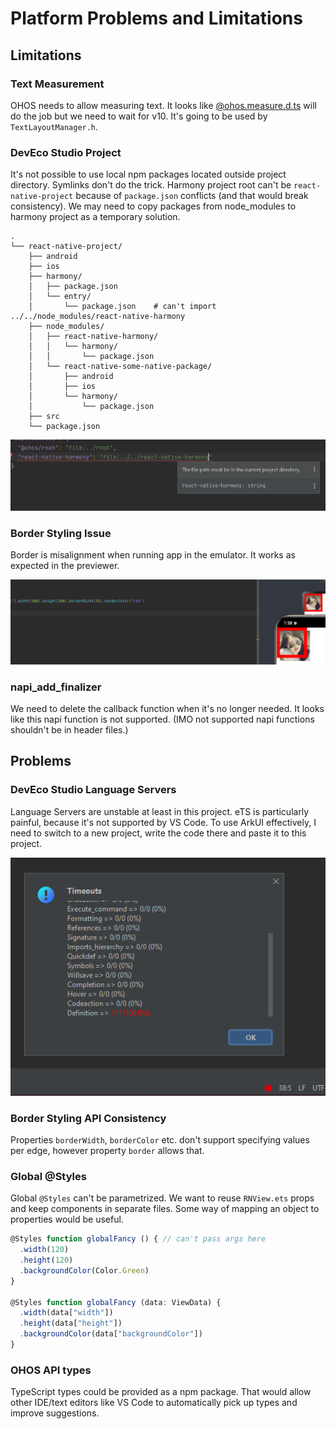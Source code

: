 # Platform Problems and Limitations

## Limitations
### Text Measurement
OHOS needs to allow measuring text. It looks like [@ohos.measure.d.ts](https://gitee.com/openharmony/interface_sdk-js/blob/master/api/@ohos.measure.d.ts#L147) will do the job but we need to wait for v10. It's going to be used by  `TextLayoutManager.h`.

### DevEco Studio Project

It's not possible to use local npm packages located outside project directory. Symlinks don't do the trick. Harmony project root can't be `react-native-project` because of `package.json` conflicts (and that would break consistency). We may need to copy packages from node_modules to harmony project as a temporary solution.

```
.
└── react-native-project/
    ├── android
    ├── ios
    ├── harmony/
    │   ├── package.json
    │   └── entry/
    │       └── package.json    # can't import ../../node_modules/react-native-harmony
    ├── node_modules/
    │   ├── react-native-harmony/
    │   │   └── harmony/
    │   │       └── package.json
    │   └── react-native-some-native-package/
    │       ├── android
    │       ├── ios
    │       └── harmony/
    │           └── package.json
    ├── src    
    └── package.json
```
![](./deveco-studio-local-packages.png)

### Border Styling Issue
Border is misalignment when running app in the emulator. It works as expected in the previewer.

![](./border-misalignment.png)

### napi_add_finalizer
We need to delete the callback function when it's no longer needed. It looks like this napi function is not supported. (IMO not supported napi functions shouldn't be in header files.)

## Problems

### DevEco Studio Language Servers
Language Servers are unstable at least in this project. eTS is particularly painful, because it's not supported by VS Code. To use ArkUI effectively, I need to switch to a new project, write the code there and paste it to this project.

![](./deveco-studio-language-server-errors.png)

### Border Styling API Consistency
Properties `borderWidth`, `borderColor` etc. don't support specifying values per edge, however property `border` allows that. 

### Global @Styles
Global `@Styles` can't be parametrized. We want to reuse `RNView.ets` props and keep components in separate files. Some way of mapping an object to properties would be useful.

```ts
@Styles function globalFancy () { // can't pass args here
  .width(120)
  .height(120)
  .backgroundColor(Color.Green)
}

@Styles function globalFancy (data: ViewData) {
  .width(data["width"])
  .height(data["height"])
  .backgroundColor(data["backgroundColor"])
}
```

### OHOS API types
TypeScript types could be provided as a npm package. That would allow other IDE/text editors like VS Code to automatically pick up types and improve suggestions.